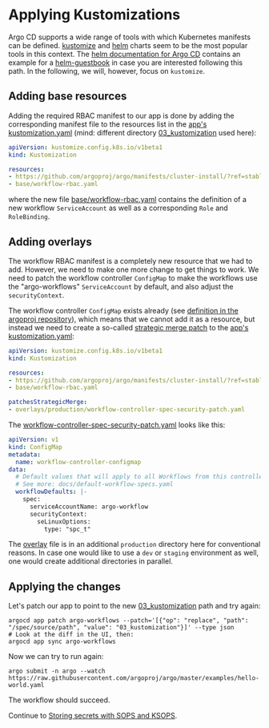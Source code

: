 # Applying Kustomizations

Argo CD supports a wide range of tools with which Kubernetes manifests can be defined. [kustomize](https://kustomize.io) and [helm](https://helm.sh/) charts seem to be the most popular tools in this context. The [helm documentation for Argo CD](https://argoproj.github.io/argo-cd/user-guide/helm/) contains an example for a [helm-guestbook](https://github.com/argoproj/argocd-example-apps/tree/master/helm-guestbook) in case you are interested following this path. In the following, we will, however, focus on `kustomize`.

## Adding base resources

Adding the required RBAC manifest to our app is done by adding the corresponding manifest file to the resources list in the [app's kustomization.yaml](03_kustomization/kustomization.yaml) (mind: different directory [03_kustomization](03_kustomization) used here):

```yaml
apiVersion: kustomize.config.k8s.io/v1beta1
kind: Kustomization

resources:
- https://github.com/argoproj/argo/manifests/cluster-install/?ref=stable
- base/workflow-rbac.yaml
```

where the new file [base/workflow-rbac.yaml](03_kustomization/base/workflow-rbac.yaml) contains the definition of a new workflow `ServiceAccount` as well as a corresponding `Role` and `RoleBinding`.

## Adding overlays

The workflow RBAC manifest is a completely new resource that we had to add. However, we need to make one more change to get things to work. We need to patch the workflow controller `ConfigMap` to make the workflows use the "argo-workflows" `ServiceAccount` by default, and also adjust the `securityContext`.

The workflow controller `ConfigMap` exists already (see [definition in the argoproj repository](https://github.com/argoproj/argo/blob/master/docs/workflow-controller-configmap.yaml)), which means that we cannot add it as a resource, but instead we need to create a so-called [strategic merge patch](https://kubernetes-sigs.github.io/kustomize/api-reference/kustomization/patchesstrategicmerge/) to the [app's kustomization.yaml](03_kustomization/kustomization.yaml):

```yaml
apiVersion: kustomize.config.k8s.io/v1beta1
kind: Kustomization

resources:
- https://github.com/argoproj/argo/manifests/cluster-install/?ref=stable
- base/workflow-rbac.yaml

patchesStrategicMerge:
- overlays/production/workflow-controller-spec-security-patch.yaml
```

The [workflow-controller-spec-security-patch.yaml](03_kustomization/overlays/production/workflow-controller-spec-security-patch.yaml) looks like this:

```yaml
apiVersion: v1
kind: ConfigMap
metadata:
  name: workflow-controller-configmap
data:
  # Default values that will apply to all Workflows from this controller, unless overridden on the Workflow-level
  # See more: docs/default-workflow-specs.yaml
  workflowDefaults: |-
    spec:
      serviceAccountName: argo-workflow
      securityContext:
        seLinuxOptions:
          type: "spc_t"

```

The [overlay](https://kubernetes-sigs.github.io/kustomize/api-reference/glossary/#overlay) file is in an additional `production` directory here for conventional reasons. In case one would like to use a `dev` or `staging` environment as well, one would create additional directories in parallel.

## Applying the changes

Let's patch our app to point to the new [03_kustomization](03_kustomization) path and try again:

```shell
argocd app patch argo-workflows --patch='[{"op": "replace", "path": "/spec/source/path", "value": "03_kustomization"}]' --type json
# Look at the diff in the UI, then:
argocd app sync argo-workflows
```

Now we can try to run again:

```shell
argo submit -n argo --watch https://raw.githubusercontent.com/argoproj/argo/master/examples/hello-world.yaml
```

The workflow should succeed.

Continue to [Storing secrets with SOPS and KSOPS](04_secrets.md).
